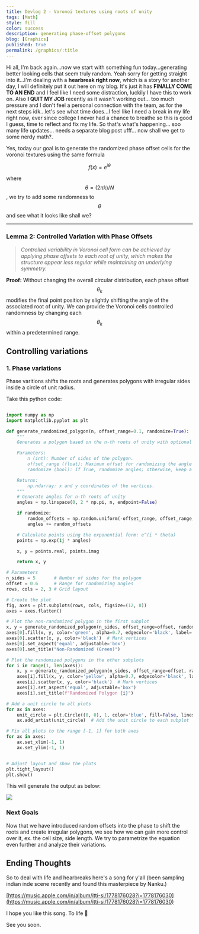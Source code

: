 ```yaml
---
title: Devlog 2 - Voronoi textures using roots of unity
tags: [Math]
style: fill
color: success
description: generating phase-offset polygons 
blog: [Graphics]
published: true
permalink: /graphics/:title
---
```

<script src="https://cdn.mathjax.org/mathjax/latest/MathJax.js?config=TeX-AMS-MML_HTMLorMML" type="text/javascript"></script> 


Hi all, I'm back again...now we start with something fun today...generating better looking cells that seem truly random. Yeah sorry for getting straight into it...I'm dealing with a **hearbreak right now**, which is a story for another day, I will definitely put it out here on my blog. It's just it has **FINALLY COME TO AN END** and I feel like I need some distraction, luckily I have this to work on. Also **I QUIT MY JOB** recently as it wasn't working out... too much pressure and I don't feel a personal connection with the team, as for the next steps idk...let's see what time does...I feel like I need a break in my life right now, ever since college I never had a chance to breathe so this is good I guess, time to reflect and fix my life. So that's what's happening... soo many life updates... needs a separate blog post ufff... now shall we get to some nerdy math?.

Yes, today our goal is to generate the randomized phase offset cells for the voronoi textures using the same formula 

$$f(x) = e^{i\theta}$$

where $$\theta =  (2\pi k) / N$$, we try to add some randomness to $$\theta$$ and see what it looks like shall we?

---
### Lemma 2: Controlled Variation with Phase Offsets

> _Controlled variability in Voronoi cell form can be achieved by applying phase offsets to each root of unity, which makes the structure appear less regular while maintaining an underlying symmetry._

**Proof:**
Without changing the overall circular distribution, each phase offset $$\theta_k$$ modifies the final point position by slightly shifting the angle of the associated root of unity. We can provide the Voronoi cells controlled randomness by changing each $$\theta_k$$ within a predetermined range.


## Controlling variations

### 1. Phase variations
Phase varitions shifts the roots and generates polygons with irregular sides inside a circle of unit radius.
 
Take this python code:

```python

import numpy as np
import matplotlib.pyplot as plt

def generate_randomized_polygon(n, offset_range=0.1, randomize=True):
    """
    Generates a polygon based on the n-th roots of unity with optional random offsets.

    Parameters:
        n (int): Number of sides of the polygon.
        offset_range (float): Maximum offset for randomizing the angle (radians).
        randomize (bool): If True, randomize angles; otherwise, keep a perfect polygon.

    Returns:
        np.ndarray: x and y coordinates of the vertices.
    """
    # Generate angles for n-th roots of unity
    angles = np.linspace(0, 2 * np.pi, n, endpoint=False)

    if randomize:
        random_offsets = np.random.uniform(-offset_range, offset_range, n)
        angles += random_offsets

    # Calculate points using the exponential form: e^(i * theta)
    points = np.exp(1j * angles) 

    x, y = points.real, points.imag

    return x, y

# Parameters
n_sides = 5       # Number of sides for the polygon
offset = 0.6      # Range for randomizing angles
rows, cols = 2, 3 # Grid layout

# Create the plot
fig, axes = plt.subplots(rows, cols, figsize=(12, 8))
axes = axes.flatten()

# Plot the non-randomized polygon in the first subplot
x, y = generate_randomized_polygon(n_sides, offset_range=offset, randomize=False)
axes[0].fill(x, y, color='green', alpha=0.7, edgecolor='black', label='Non-Randomized')
axes[0].scatter(x, y, color='black')  # Mark vertices
axes[0].set_aspect('equal', adjustable='box')
axes[0].set_title("Non-Randomized (Green)")

# Plot the randomized polygons in the other subplots
for i in range(1, len(axes)):
    x, y = generate_randomized_polygon(n_sides, offset_range=offset, randomize=True)
    axes[i].fill(x, y, color='yellow', alpha=0.7, edgecolor='black', label='Randomized')
    axes[i].scatter(x, y, color='black')  # Mark vertices
    axes[i].set_aspect('equal', adjustable='box')
    axes[i].set_title(f"Randomized Polygon {i}")

# Add a unit circle to all plots
for ax in axes:
    unit_circle = plt.Circle((0, 0), 1, color='blue', fill=False, linestyle='--', linewidth=1)
    ax.add_artist(unit_circle)  # Add the unit circle to each subplot

# Fix all plots to the range [-1, 1] for both axes
for ax in axes:
    ax.set_xlim(-1, 1)
    ax.set_ylim(-1, 1)


# Adjust layout and show the plots
plt.tight_layout()
plt.show()


```
This will generate the output as below: 

![](https://pikachuxxxx.github.io/assets/images/blog/voronoi/offset_polygons_analysis.png)


### Next Goals
Now that we have introduced random offsets into the phase to shift the roots and create irregular polygons, we see how we can gain more control over it, ex. the cell size, side length. We try to parametrize the equation even further and analyze their variations. 

## Ending Thoughts

So to deal with life and hearbreaks here's a song for y'all (been sampling indian inde scene recently and found this masterpiece by Nanku.)

[https://music.apple.com/in/album/itti-si/1778176028?i=1778176030](https://music.apple.com/in/album/itti-si/1778176028?i=1778176030)

I hope you like this song. To life 🥂 

See you soon.


